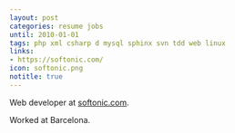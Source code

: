 ```yaml
---
layout: post
categories: resume jobs
until: 2010-01-01
tags: php xml csharp d mysql sphinx svn tdd web linux
links:
- https://softonic.com/
icon: softonic.png
notitle: true
---
```


Web developer at [softonic.com](http://softonic.com/).

Worked at Barcelona.
